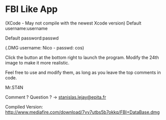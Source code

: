 FBI Like App
==============

(XCode - May not compile with the newest Xcode version)
Default username:username

Default password:passwd

(.DMG username: Nico - passwd: cos)

Click the button at the bottom right to launch the program. Modify the 24th image to make it more realistic.

Feel free to use and modify them, as long as you leave the top comments in code.

Mr.ST4N

Comment ? Question ? -> stanislas.lejay@epita.fr

Compiled Version: http://www.mediafire.com/download/7vv7utbs5b7okkq/FBI+DataBase.dmg
